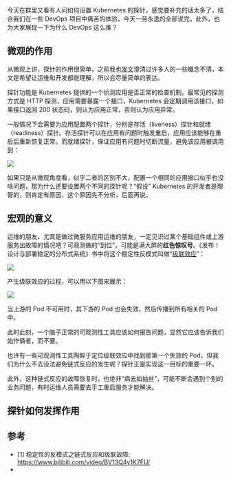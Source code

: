 <!--
title: 从Kubernetes的探针到DevOps
cover: 
-->

今天在群里又看有人问如何设置 Kubernetes 的探针，感觉要补充的话太多了，结合我们在一些 DevOps 项目中痛苦的体验，今天一劳永逸的全部说完，此外，也为大家展现一下为什么 DevOps 这么难？

## 微观的作用

从微观上讲，探针的作用很简单，之前我也[发文](https://yylives.cc/2022/11/17/liveness-and-readiness/)澄清过许多人的一些概念不清，本文是希望让运维和开发都能理解，所以会尽量简单的表达。

探针功能是 Kubernetes 提供的一个侦测应用是否正常的检查机制。最常见的探测方式是 HTTP 探测，应用需要暴露一个接口，Kubernetes 会定期调用该接口，如果接口返回 200 状态码，则认为应用正常，否则认为应用异常。

一般情况下会需要为应用配置两个探针，分别是存活（liveness）探针和就绪（readiness）探针。存活探针可以在应用有问题时触发重启，应用应该能够在重启后重新恢复正常。而就绪探针，保证应用有问题时切断流量，避免该应用被调用到：

![](https://yylives.cc/wp-content/uploads/2023/12/liveness-and-readiness.png)

如果只是从微观角度看，似乎二者的区别不大，配置一个相同的应用接口似乎也没啥问题，那为什么还要设置两个不同的探针呢？“假设” Kubernetes 的开发者是理智的，则肯定有原因，这个原因先不分析，后面再说。

## 宏观的意义

运维的朋友，尤其是做过微服务应用运维的朋友，一定见识过某个基础组件或上游服务出故障的情况吧？可观测做的“到位”，可能是满大屏的**红色惊叹号**。《发布！设计与部署稳定的分布式系统》书中将这个稳定性反模式叫做“[级联效应](https://www.bilibili.com/video/BV13Q4y1K7FU/)”：


![](https://yylives.cc/wp-content/uploads/2023/12/chain.png)

产生级联效应的过程，可以用以下图来展示：

![](https://yylives.cc/wp-content/uploads/2023/12/jilian.png)

当上游的 Pod 不可用时，其下游的 Pod 也会失效，然后传播到所有相关的 Pod 中。

此时此刻，一个脑子正常的可观测性工具应该如何报告问题，显然它应该告诉我们始作俑者，而不要。



也许有一些可观测性工具陶醉于定位级联效应中找到那第一个失效的 Pod，但我们为什么不去设法避免链式反应的发生呢？探针正是实现这一目标的重要一环。





此外，这种链式反应的故障恢复时，也绝非“病去如抽丝”，可能不断会遇到个别的业务问题，有时运维人员需要去手工重启服务才能解决。

## 探针如何发挥作用




## 参考

- [1] 稳定性的反模式之链式反应和级联故障: https://www.bilibili.com/video/BV13Q4y1K7FU/
- 